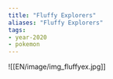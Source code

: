 ```yaml
---
title: "Fluffy Explorers"
aliases: "Fluffy Explorers"
tags:
- year-2020
- pokemon
---
```

![[EN/image/img_fluffyex.jpg]]